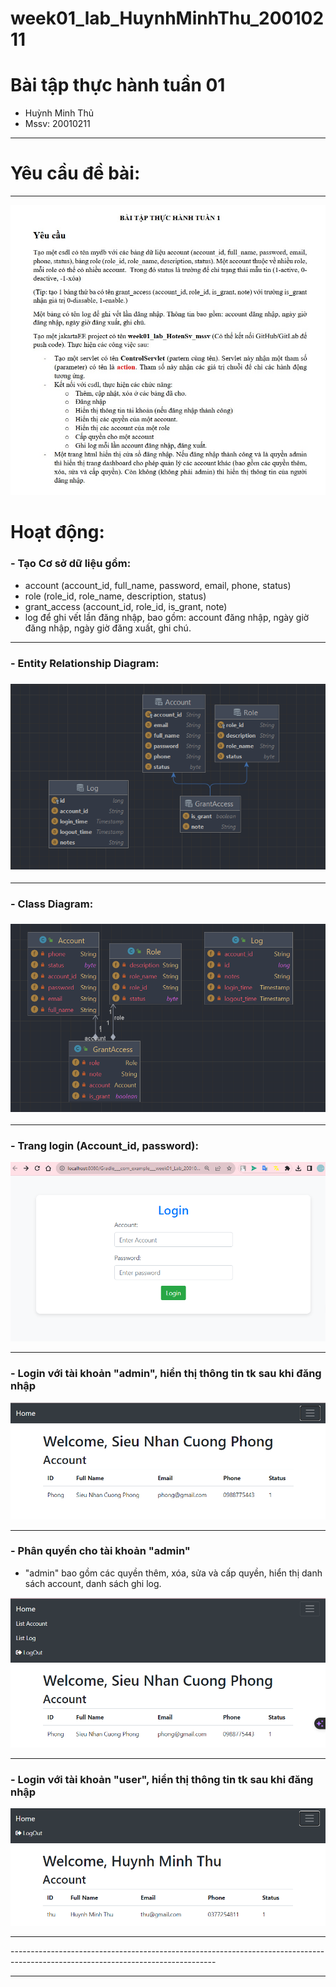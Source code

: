 # week01_lab_HuynhMinhThu_20010211
# Bài tập thực hành tuần 01
- Huỳnh Minh Thủ
- Mssv: 20010211
<hr>

# Yêu cầu đề bài:
<hr>
<p>
<img src="img/week01.png">
</p>

# Hoạt động:
<h3> - Tạo Cơ sở dữ liệu gồm:</h3>

* account (account_id, full_name, password, email, phone, status)
* role (role_id, role_name, description, status)
* grant_access (account_id, role_id, is_grant, note)
* log để ghi vết lần đăng nhập, bao gồm: account đăng nhập, ngày giờ
  đăng nhập, ngày giờ đăng xuất, ghi chú.
<hr>
<h3>
 - Entity Relationship Diagram:
<h3>
<p>
<img src="img/erd.png">
</p>
<hr>
<h3>
 -  Class Diagram:
<h3>
<p>
<img src="img/diagram.png">
</p>
<hr>

<h3>
- Trang login (Account_id, password): 
</h3>
<p>
<img src="img/Login.png">
</p>
<hr>

<h3>
- Login với tài khoản "admin", hiển thị thông tin tk sau khi đăng nhập
</h3>
<p>
<img src="img/loginuseradmin.png">
</p>
<hr>

<h3>
- Phân quyền cho tài khoản "admin"
</h3>

* "admin" bao gồm các quyền thêm, xóa, sửa và cấp quyền, hiển thị danh sách account, danh sách ghi log.  
<p>
<img src="img/phanquyenadmin.png">
</p>
<hr>

<h3>
- Login với tài khoản "user", hiển thị thông tin tk sau khi đăng nhập
</h3>
<p>
<img src="img/loginUser.png">
</p>
<hr>
---------------------------------------------------------------------------------------------------------------------------------
<hr>
